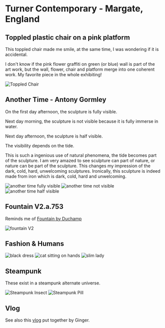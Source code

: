 # Turner Contemporary - Margate, England

## Toppled plastic chair on a pink platform

This toppled chair made me smile, at the same time, I was wondering if it is accidental.

I don't know if the pink flower graffiti on green (or blue) wall is part of the art work, but the wall, flower, chair and platform merge into one coherent work. My favorite piece in the whole exhibiting!

![Toppled Chair](images/art-impression/toppled-chair.jpg)

## Another Time - Antony Gormley

On the first day afternoon, the sculpture is fully visible.

Next day morning, the sculpture is not visible because it is fully immerse in water.

Next day afternoon, the sculpture is half visible.

The visibility depends on the tide.

This is such a ingenious use of natural phenomena, the tide becomes part of the sculpture. I am very amazed to see sculpture can part of nature, or nature can be part of the sculpture. This changes my impression of the dark, cold, hard, unwelcoming sculptures. Ironically, this sculpture is indeed made from iron which is dark, cold, hard and unwelcoming.

![another time fully visible](images/art-impression/another-time-fully-visible.jpg)
![another time not visible](images/art-impression/another-time-not-visible.jpg)
![another time half visible](images/art-impression/another-time-half-visible.jpg)

## Fountain V2.a.753

Reminds me of [Fountain by Duchamp](<https://en.wikipedia.org/wiki/Fountain_(Duchamp)>)

![fountain V2](images/art-impression/toilet-upgraded.jpg)

## Fashion & Humans

![black dress](images/art-impression/black-dress.jpg)
![cat sitting on hands](images/art-impression/cat-sitting-on-hands.jpg)
![slim lady](images/art-impression/slim-lady.jpg)

## Steampunk

These exist in a steampunk alternate universe.

![Steampunk Insect](images/art-impression/steampunk-insect.jpg)
![Steampunk Pill](images/art-impression/steampunk-pill.jpg)

## Vlog

See also this [vlog](https://www.youtube.com/watch?v=QMxIVtydnnQ) put together by Ginger.
